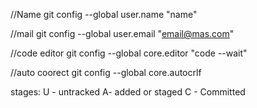 //Name
git config --global user.name "name"

//mail
git config --global user.email "email@mas.com"

//code editor
git config --global core.editor "code --wait"

//auto coorect
git config --global core.autocrlf

stages:
U - untracked
A- added or staged
C - Committed
